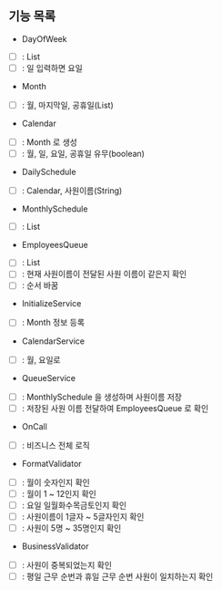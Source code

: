 ## 기능 목록

- DayOfWeek
- [ ] : List<String>
- [ ] : 일 입력하면 요일

- Month
- [ ] : 월, 마지막일, 공휴일(List<Integer>)

- Calendar
- [ ] : Month 로 생성
- [ ] : 월, 일, 요일, 공휴일 유무(boolean)

- DailySchedule
- [ ] : Calendar, 사원이름(String)

- MonthlySchedule
- [ ] : List<DaliySchedule>

- EmployeesQueue
- [ ] : List<String>
- [ ] : 현재 사원이름이 전달된 사원 이름이 같은지 확인
- [ ] : 순서 바꿈

- InitializeService
- [ ] : Month 정보 등록

- CalendarService
- [ ] : 월, 요일로 

- QueueService
- [ ] : MonthlySchedule 을 생성하며 사원이름 저장
- [ ] : 저장된 사원 이름 전달하여 EmployeesQueue 로 확인

- OnCall
- [ ] : 비즈니스 전체 로직

- FormatValidator
- [ ] : 월이 숫자인지 확인
- [ ] : 월이 1 ~ 12인지 확인
- [ ] : 요일 일월화수목금토인지 확인
- [ ] : 사원이름이 1글자 ~ 5글자인지 확인
- [ ] : 사원이 5명 ~ 35명인지 확인

- BusinessValidator
- [ ] : 사원이 중복되었는지 확인
- [ ] : 평일 근무 순번과 휴일 근무 순번 사원이 일치하는지 확인
